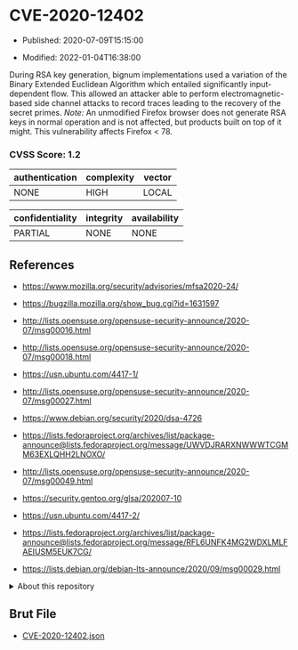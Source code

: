 # CVE-2020-12402

- Published: 2020-07-09T15:15:00

- Modified: 2022-01-04T16:38:00

During RSA key generation, bignum implementations used a variation of the Binary Extended Euclidean Algorithm which entailed significantly input-dependent flow. This allowed an attacker able to perform electromagnetic-based side channel attacks to record traces leading to the recovery of the secret primes. *Note:* An unmodified Firefox browser does not generate RSA keys in normal operation and is not affected, but products built on top of it might. This vulnerability affects Firefox < 78.

### CVSS Score: **1.2**

| authentication | complexity | vector |
| --- | --- | --- |
| NONE | HIGH | LOCAL |

| confidentiality | integrity | availability |
| --- | --- | --- |
| PARTIAL | NONE | NONE |

## References

* https://www.mozilla.org/security/advisories/mfsa2020-24/

* https://bugzilla.mozilla.org/show_bug.cgi?id=1631597

* http://lists.opensuse.org/opensuse-security-announce/2020-07/msg00016.html

* http://lists.opensuse.org/opensuse-security-announce/2020-07/msg00018.html

* https://usn.ubuntu.com/4417-1/

* http://lists.opensuse.org/opensuse-security-announce/2020-07/msg00027.html

* https://www.debian.org/security/2020/dsa-4726

* https://lists.fedoraproject.org/archives/list/package-announce@lists.fedoraproject.org/message/UWVDJRARXNWWWTCGMM63EXLQHH2LNOXO/

* http://lists.opensuse.org/opensuse-security-announce/2020-07/msg00049.html

* https://security.gentoo.org/glsa/202007-10

* https://usn.ubuntu.com/4417-2/

* https://lists.fedoraproject.org/archives/list/package-announce@lists.fedoraproject.org/message/RFL6UNFK4MG2WDXLMLFAEIUSM5EUK7CG/

* https://lists.debian.org/debian-lts-announce/2020/09/msg00029.html

<details>
<summary>About this repository</summary> 

  This repository is part of the project [Live Hack CVE](https://github.com/Live-Hack-CVE). Main website can be found [www.live-hack.org](https://www.live-hack.org) 
  
  Made by [Sn0wAlice](https://github.com/Sn0wAlice) for the people that care about security and need to have a feed of the latest CVEs. Hope you enjoy it, don't forget to star the repo and follow me on [Twitter](https://twitter.com/Sn0wAlice) and [Github](https://github.com/Sn0wAlice). And that is my [personnal website](https://www.alice-snow.me/)

  - [Home Page](https://github.com/Live-Hack-CVE)
  - [Framework](https://github.com/Live-Hack-CVE/cve-framework)
  - [CVE database](https://github.com/Live-Hack-CVE/full_database)
  - [Changelog](https://github.com/Live-Hack-CVE/Changelog)
</details>

## Brut File

* [CVE-2020-12402.json](https://raw.githubusercontent.com/Live-Hack-CVE/full_database/main/cves/2020/CVE-2020-12402.json)

